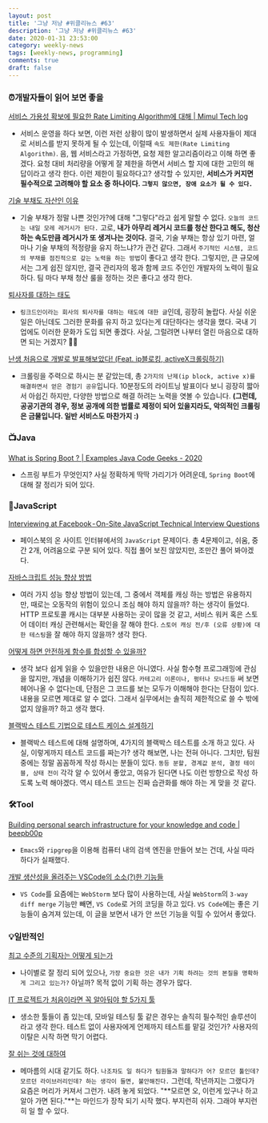 ```yaml
---
layout: post
title: '그냥 저냥 #위클리뉴스 #63'
description: '그냥 저냥 #위클리뉴스 #63'
date: 2020-01-31 23:53:00
category: weekly-news
tags: [weekly-news, programming]
comments: true
draft: false
---
```


### ⏰개발자들이 읽어 보면 좋을

[서비스 가용성 확보에 필요한 Rate Limiting Algorithm에 대해 | Mimul Tech log](https://www.mimul.com/blog/about-rate-limit-algorithm/?utm_source=gaerae.com&utm_campaign=%EA%B0%9C%EB%B0%9C%EC%9E%90%EC%8A%A4%EB%9F%BD%EB%8B%A4&utm_medium=social)

- 서비스 운영을 하다 보면, 이런 저런 상황이 많이 발생하면서 실제 사용자들이 제대로 서비스를 받지 못하게 될 수 있는데, 이럴때 `속도 제한(Rate Limiting Algorithm)`. 음, 웹 서비스라고 가정하면, 요청 제한 알고리즘이라고 이해 하면 좋겠다. 요청 대비 처리량을 어떻게 잘 제한을 하면서 서비스 할 지에 대한 고민의 해답이라고 생각 한다. 이런 제한이 필요하다고? 생각할 수 있지만, **서비스가 커지면 필수적으로 고려해야 할 요소 중 하나이다. `그렇지 않으면, 장애 요소가 될 수 있다.`**

[기술 부채도 자산인 이유](https://soojin.ro/blog/technical-debt)

- 기술 부채가 정말 나쁜 것인가?에 대해 "그렇다"라고 쉽게 말할 수 없다. `오늘의 코드는 내일 모레 레거시가 된다.` 고로, **내가 아무리 레거시 코드를 청산 한다고 해도, 청산 하는 속도만큼 레거시가 또 생겨나는 것이다.** 결국, 기술 부채는 항상 있기 마련, 얼마나 기술 부채의 적정량을 유지 하느냐?가 관건 같다. 그래서 `주기적인 시스템, 코드의 부채를 점진적으로 갚는 노력을 하는 방법`이 좋다고 생각 한다. 그렇지만, 큰 규모에서는 그게 쉽진 않지만, 결국 관리자의 몫과 함께 코드 주인인 개발자의 노력이 필요하다. 팀 마다 부채 청산 룰을 정하는 것은 좋다고 생각 한다.

[퇴사자를 대하는 태도](https://brunch.co.kr/@haneulalice/163)

- `링크드인이라는 회사의 퇴사자를 대하는 태도에 대한 글`인데, 굉장히 놀랍다. 사실 쉬운 일은 아닌데도 그러한 문화를 유지 하고 있다는게 대단하다는 생각을 했다. 국내 기업에도 이러한 문화가 도입 되면 좋겠다. 사실, 그럴려면 나부터 열린 마음으로 대하면 되는 거겠지? 🙏🏻

[난생 처음으로 개발로 발표해보았다! (Feat. ip블로킹, activeX크롤링하기)](https://www.youtube.com/watch?v=NyXdB5yuCeU)

- 크롤링을 주력으로 하시는 분 같았는데, 총 `2가지의 난제(ip block, active x)를 해결하면서 얻은 경험기 공유`입니다. 10분정도의 라이트닝 발표이다 보니 굉장히 짧아서 아쉽긴 하지만, 다양한 방법으로 해결 하려는 노력을 엿볼 수 있습니다. **(그런데, 공공기관의 경우, 정보 공개에 의한 법률로 제정이 되어 있을지라도, 악의적인 크롤링은 금물입니다. 일반 서비스도 마찬가지 :)**

### 📺Java

[What is Spring Boot ? | Examples Java Code Geeks - 2020](https://examples.javacodegeeks.com/what-is-spring-boot/)

- 스프링 부트가 무엇인지? 사실 정확하게 딱딱 가리기가 어려운데, `Spring Boot`에 대해 잘 정리가 되어 있다.

### 📖JavaScript

[Interviewing at Facebook - On-Site JavaScript Technical Interview Questions](https://medium.com/javascript-in-plain-english/facebook-on-site-technical-interview-1264cacad263)

- 페이스북의 온 사이트 인터뷰에서의 `JavaScript` 문제이다. 총 4문제이고, 쉬움, 중간 2개, 어려움으로 구분 되어 있다. 직접 풀어 보진 않았지만, 조만간 풀어 봐야겠다.

[자바스크립트 성능 향상 방법](https://junwoo45.github.io/2020-01-29-javascript_performance/)

- 여러 가지 성능 향상 방법이 있는데, 그 중에서 객체를 캐싱 하는 방법은 유용하지만, 때로는 오동작의 위험이 있으니 조심 해야 하지 않을까? 하는 생각이 들었다. HTTP 프로토콜 캐시는 대부분 사용하는 곳이 많을 것 같고, 서비스 워커 혹은 스토어 데이터 캐싱 관련해서는 확인을 잘 해야 한다. `스토어 캐싱 전/후 (오류 상황)에 대한 테스팅`을 잘 해야 하지 않을까? 생각 한다.

[어떻게 하면 안전하게 함수를 합성할 수 있을까?](https://evan-moon.github.io/2020/01/27/safety-function-composition/)

- 생각 보다 쉽게 읽을 수 있을만한 내용은 아니였다. 사실 함수형 프로그래밍에 관심을 많지만, 개념을 이해하기가 쉽진 않다. `카테고리 이론이나, 펑터나 모나드등` 써 보면 헤어나올 수 없다는데, 단점은 그 코드를 보는 모두가 이해해야 한다는 단점이 있다. 내용을 모르면 제대로 알 수 없다. 그래서 실무에서는 솔직히 제한적으로 쓸 수 밖에 없지 않을까? 하고 생각 했다.

[블랙박스 테스트 기법으로 테스트 케이스 설계하기](https://huns.me/posts/2020-01-09-35)

- 블랙박스 테스트에 대해 설명하며, 4가지의 블랙박스 테스트를 소개 하고 있다. 사실, 이렇게까지 테스트 코드를 짜는가? 생각 해보면, 나는 전혀 아니다. 그치만, 팀원 중에는 정말 꼼꼼하게 작성 하시는 분들이 있다. `동등 분할, 경계값 분석, 결정 테이블, 상태 전이` 각각 알 수 있어서 좋았고, 여유가 된다면 나도 이런 방향으로 작성 하도록 노력 해야겠다. 역시 테스트 코드는 진짜 습관화를 해야 하는 게 맞을 것 같다.

### 🛠Tool

[Building personal search infrastructure for your knowledge and code | beepb00p](https://beepb00p.xyz/pkm-search.html)

- `Emacs`와 `ripgrep`을 이용해 컴퓨터 내의 검색 엔진을 만들어 보는 건데, 사실 따라 하다가 실패했다.

[개발 생산성을 올려주는 VSCode의 소소(?)한 기능들](https://www.vobour.com/%EA%B0%9C%EB%B0%9C-%EC%83%9D%EC%82%B0%EC%84%B1%EC%9D%84-%EC%98%AC%EB%A0%A4%EC%A3%BC%EB%8A%94-vscode%EC%9D%98-%EC%86%8C%EC%86%8C-%ED%95%9C-%EA%B8%B0%EB%8A%A5%EB%93%A4)

- `VS Code`를 요즘에는 `WebStorm` 보다 많이 사용하는데, 사실 `WebStorm`의 `3-way diff merge` 기능만 빼면, `VS Code`로 거의 코딩을 하고 있다. `VS Code`에는 좋은 기능들이 숨겨져 있는데, 이 글을 보면서 내가 안 쓰던 기능을 익힐 수 있어서 좋았다.

### 💡일반적인

[최고 수준의 기획자는 어떻게 되는가](https://ppss.kr/archives/209822)

- 나이별로 잘 정리 되어 있으나, `가장 중요한 것은 내가 기획 하려는 것의 본질을 명확하게 그리고 있는가?` 아닐까? 목적 없이 기획 하는 경우가 많다.

[IT 프로젝트가 처음이라면 꼭 알아둬야 할 5가지 툴](https://ppss.kr/archives/210588)

- 생소한 툴들이 좀 있는데, 모바일 테스팅 툴 같은 경우는 솔직히 필수적인 솔루션이라고 생각 한다. 테스트 없이 사용자에게 언제까지 테스트를 맡길 것인가? 사용자의 이탈은 시작 하면 막기 어렵다.

[잘 쉬는 것에 대하여](https://ppss.kr/archives/211263)

- 메마름의 시대 같기도 하다. `나조차도 일 하다가 팀원들과 말하다가 어? 모르던 툴인데? 모르던 라이브러리인데? 하는 생각이 들면, 불안해진다.` 그런데, 작년까지는 그랬다가 요즘은 머리가 커져서 그런가. 내려 놓게 되었다. "**모르면 오, 이런게 있구나 하고 알아 가면 된다."**는 마인드가 장착 되기 시작 했다. 부지런히 쉬자. 그래야 부지런히 일 할 수 있다.
